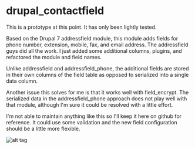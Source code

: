 drupal_contactfield
===================

This is a prototype at this point. It has only been lightly tested.

Based on the Drupal 7 addressfield module, this module adds fields for phone number, extension, mobile, fax, and email address. The addressfield guys did all the work. I just added some additional columns, plugins, and refactored the module and field names.

Unlike addressfield and addressfield_phone, the additional fields are stored in their own columns of the field table as opposed to serialized into a single data column.

Another issue this solves for me is that it works well with field_encrypt. The serialized data in the addressfield_phone approach does not play well with that module, although I'm sure it could be resolved with a little effort.

I'm not able to maintain anything like this so I'll keep it here on github for reference. It could use some validation and the new field configuration should be a little more flexible.

![alt tag](https://raw.github.com/mikemilano/drupal_contactfield/master/screenshot.png)
